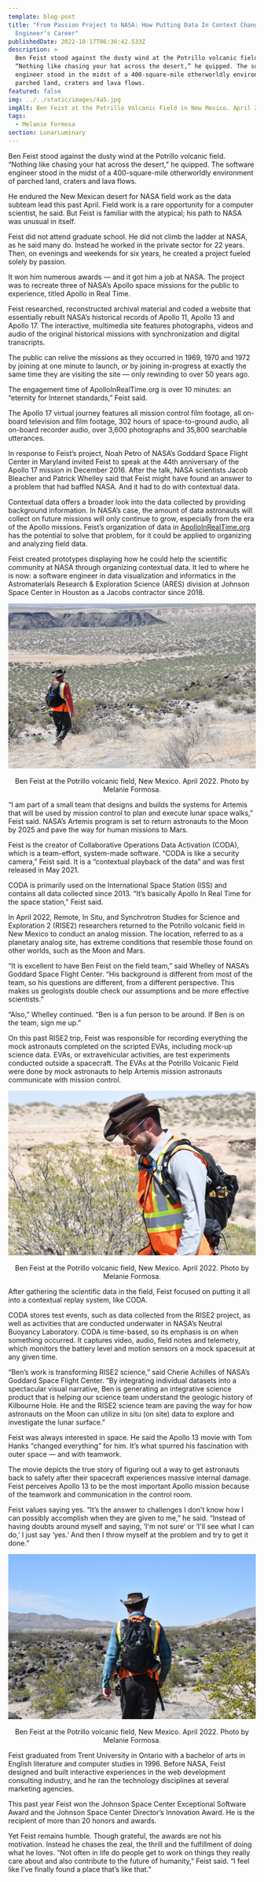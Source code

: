 ```yaml
---
template: blog-post
title: "From Passion Project to NASA: How Putting Data In Context Changed One
  Engineer’s Career"
publishedDate: 2022-10-17T06:36:42.533Z
description: >
  Ben Feist stood against the dusty wind at the Potrillo volcanic field.
  “Nothing like chasing your hat across the desert,” he quipped. The software
  engineer stood in the midst of a 400-square-mile otherworldly environment of
  parched land, craters and lava flows.
featured: false
img: ../../static/images/4a5.jpg
imgAlt: Ben Feist at the Potrillo Volcanic Field in New Mexico. April 2022.
tags:
  - Melanie Formosa
section: LunarLuminary
---
```


Ben Feist stood against the dusty wind at the Potrillo volcanic field. “Nothing like chasing your hat across the desert,” he quipped. The software engineer stood in the midst of a 400-square-mile otherworldly environment of parched land, craters and lava flows. 

He endured the New Mexican desert for NASA field work as the data subteam lead this past April. Field work is a rare opportunity for a computer scientist, he said. But Feist is familiar with the atypical; his path to NASA was unusual in itself. 

Feist did not attend graduate school. He did not climb the ladder at NASA, as he said many do. Instead he worked in the private sector for 22 years. Then, on evenings and weekends for six years, he created a project fueled solely by passion. 

It won him numerous awards — and it got him a job at NASA. The project was to recreate three of NASA’s Apollo space missions for the public to experience, titled Apollo in Real Time.

Feist researched, reconstructed archival material and coded a website that essentially rebuilt NASA’s historical records of Apollo 11, Apollo 13 and Apollo 17. The interactive, multimedia site features photographs, videos and audio of the original historical missions with synchronization and digital transcripts.

The public can relive the missions as they occurred in 1969, 1970 and 1972 by joining at one minute to launch, or by joining in-progress at exactly the same time they are visiting the site — only rewinding to over 50 years ago. 

The engagement time of ApolloInRealTime.org is over 10 minutes: an “eternity for Internet standards,” Feist said. 

The Apollo 17 virtual journey features all mission control film footage, all on-board television and film footage, 302 hours of space-to-ground audio, all on-board recorder audio, over 3,600 photographs and 35,800 searchable utterances.  

In response to Feist’s project, Noah Petro of NASA’s Goddard Space Flight Center in Maryland invited Feist to speak at the 44th anniversary of the Apollo 17 mission in December 2016. After the talk, NASA scientists Jacob Bleacher and Patrick Whelley said that Feist might have found an answer to a problem that had baffled NASA. And it had to do with contextual data.

Contextual data offers a broader look into the data collected by providing background information. In NASA’s case, the amount of data astronauts will collect on future missions will only continue to grow, especially from the era of the Apollo missions. Feist’s organization of data in [ApolloInRealTime.org](https://apolloinrealtime.org) has the potential to solve that problem, for it could be applied to organizing and analyzing field data. 

Feist created prototypes displaying how he could help the scientific community at NASA through organizing contextual data. It led to where he is now: a software engineer in data visualization and informatics in the Astromaterials Research & Exploration Science (ARES) division at Johnson Space Center in Houston as a Jacobs contractor since 2018.

![Ben Feist at the Potrillo volcanic field, New Mexico. April 2022. Photo by Melanie Formosa.](../../static/images/4a5.jpg "Ben Feist at the Potrillo volcanic field, New Mexico. April 2022. Photo by Melanie Formosa.")

<figcaption class="rr-caption" align="center">Ben Feist at the Potrillo volcanic field, New Mexico. April 2022. Photo by Melanie Formosa.</figcaption>

“I am part of a small team that designs and builds the systems for Artemis that will be used by mission control to plan and execute lunar space walks,” Feist said. NASA’s Artemis program is set to return astronauts to the Moon by 2025 and pave the way for human missions to Mars.

Feist is the creator of Collaborative Operations Data Activation (CODA), which is a team-effort, system-made software. “CODA is like a security camera,” Feist said. It is a “contextual playback of the data” and was first released in May 2021.

CODA is primarily used on the International Space Station (ISS) and contains all data collected since 2013. “It’s basically Apollo In Real Time for the space station,” Feist said. 

In April 2022, Remote, In Situ, and Synchrotron Studies for Science and Exploration 2 (RISE2) researchers returned to the Potrillo volcanic field in New Mexico to conduct an analog mission. The location, referred to as a planetary analog site, has extreme conditions that resemble those found on other worlds, such as the Moon and Mars. 

“It is excellent to have Ben Feist on the field team,” said Whelley of NASA’s Goddard Space Flight Center. “His background is different from most of the team, so his questions are different, from a different perspective. This makes us geologists double check our assumptions and be more effective scientists.”

“Also,” Whelley continued. “Ben is a fun person to be around. If Ben is on the team, sign me up.”

On this past RISE2 trip, Feist was responsible for recording everything the mock astronauts completed on the scripted EVAs, including mock-up science data. EVAs, or extravehicular activities, are test experiments conducted outside a spacecraft. The EVAs at the Potrillo Volcanic Field were done by mock astronauts to help Artemis mission astronauts communicate with mission control.

![Ben Feist at the Potrillo volcanic field, New Mexico. April 2022. Photo by Melanie Formosa.](../../static/images/4a3.jpg "Ben Feist at the Potrillo volcanic field, New Mexico. April 2022. Photo by Melanie Formosa.")

<figcaption class="rr-caption" align="center">Ben Feist at the Potrillo volcanic field, New Mexico. April 2022. Photo by Melanie Formosa.</figcaption>

After gathering the scientific data in the field, Feist focused on putting it all into a contextual replay system, like CODA.

CODA stores test events, such as data collected from the RISE2 project, as well as activities that are conducted underwater in NASA’s Neutral Buoyancy Laboratory. CODA is time-based, so its emphasis is on when something occurred. It captures video, audio, field notes and telemetry, which monitors the battery level and motion sensors on a mock spacesuit at any given time. 

“Ben’s work is transforming RISE2 science,” said Cherie Achilles of NASA’s Goddard Space Flight Center. “By integrating individual datasets into a spectacular visual narrative, Ben is generating an integrative science product that is helping our science team understand the geologic history of Kilbourne Hole. He and the RISE2 science team are paving the way for how astronauts on the Moon can utilize in situ (on site) data to explore and investigate the lunar surface.”

Feist was always interested in space. He said the Apollo 13 movie with Tom Hanks “changed everything” for him. It’s what spurred his fascination with outer space — and with teamwork. 

The movie depicts the true story of figuring out a way to get astronauts back to safety after their spacecraft experiences massive internal damage. Feist perceives Apollo 13 to be the most important Apollo mission because of the teamwork and communication in the control room.

Feist values saying yes. “It’s the answer to challenges I don't know how I can possibly accomplish when they are given to me,” he said. “Instead of having doubts around myself and saying, ‘I'm not sure’ or ‘I'll see what I can do,’ I just say ‘yes.’ And then I throw myself at the problem and try to get it done.”

![Ben Feist at the Potrillo volcanic field, New Mexico. April 2022. Photo by Melanie Formosa.](../../static/images/4a2.jpg "Ben Feist at the Potrillo volcanic field, New Mexico. April 2022. Photo by Melanie Formosa.")

<figcaption class="rr-caption" align="center">Ben Feist at the Potrillo volcanic field, New Mexico. April 2022. Photo by Melanie Formosa.</figcaption>

Feist graduated from Trent University in Ontario with a bachelor of arts in English literature and computer studies in 1996. Before NASA, Feist designed and built interactive experiences in the web development consulting industry, and he ran the technology disciplines at several marketing agencies. 

This past year Feist won the Johnson Space Center Exceptional Software Award and the Johnson Space Center Director’s Innovation Award. He is the recipient of more than 20 honors and awards.

Yet Feist remains humble. Though grateful, the awards are not his motivation. Instead he chases the zeal, the thrill and the fulfillment of doing what he loves. “Not often in life do people get to work on things they really care about and also contribute to the future of humanity,” Feist said. “I feel like I’ve finally found a place that’s like that.”